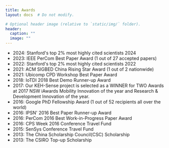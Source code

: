 ```yaml
---
title: Awards
layout: docs  # Do not modify.

# Optional header image (relative to `static/img/` folder).
header:
  caption: ""
  image: ""
---
```

<ul>
<li>2024: Stanford's top 2% most highly cited scientists 2024</li>
<li>2023: IEEE PerCom Best Paper Award (1 out of 27 accepted papers)</li>
<li>2022: Stanford's top 2% most highly cited scientists 2022</li>
<li>2021: ACM SIGBED China Rising Star Award (1 out of 2 nationwide)</li>
<li>2021: Ubicomp CPD Workshop Best Paper Award</li>
<li>2018: IoTDI 2018 Best Demo Runner-up Award</li>
<li>2017: Our KEH-Sense project is selected as a WINNER for TWO Awards at 2017 NSW iAwards Mobility Innovation of the year and  Research & Development Innovation  of the year.</li>
<li>2016: Google PhD Fellowship Award (1 out of 52 recipients all over the world)</li>
<li>2016: IPSN' 2016 Best Paper Runner-up Award</li>
<li>2016: PerCom 2016 Best Work-in-Progress Paper Award</li>
<li>2016: CPS Week 2016 Conference Travel Fund</li>
<li>2015: SenSys Conference Travel Fund </li>
<li>2013: The China Scholarship Council(CSC) Scholarship</li>
<li>2013: The CSIRO Top-up Scholarship</li>
</ul>


             

             

              

              